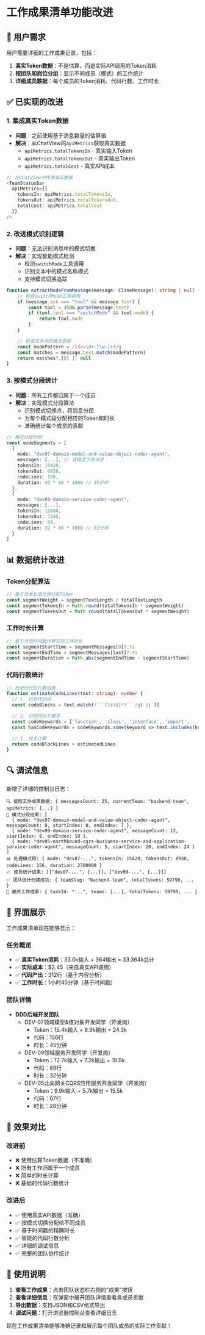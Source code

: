# 工作成果清单功能改进

## 🎯 用户需求

用户需要详细的工作成果记录，包括：

1. **真实Token数据**：不是估算，而是实际API调用的Token消耗
2. **按团队和岗位分组**：显示不同成员（模式）的工作统计
3. **详细成员数据**：每个成员的Token消耗、代码行数、工作时长

## ✅ 已实现的改进

### 1. 集成真实Token数据

- **问题**：之前使用基于消息数量的估算值
- **解决**：从ChatView的`apiMetrics`获取真实数据
    - `apiMetrics.totalTokensIn` - 真实输入Token
    - `apiMetrics.totalTokensOut` - 真实输出Token
    - `apiMetrics.totalCost` - 真实API成本

```typescript
// 在ChatView中传递真实数据
<TeamStatusBar
  apiMetrics={{
    tokensIn: apiMetrics.totalTokensIn,
    tokensOut: apiMetrics.totalTokensOut,
    totalCost: apiMetrics.totalCost
  }}
/>
```

### 2. 改进模式识别逻辑

- **问题**：无法识别消息中的模式切换
- **解决**：实现智能模式检测
    - 检测`switchMode`工具调用
    - 识别文本中的模式名称模式
    - 支持模式切换追踪

```typescript
function extractModeFromMessage(message: ClineMessage): string | null {
	// 检查switchMode工具调用
	if (message.ask === "tool" && message.text) {
		const tool = JSON.parse(message.text)
		if (tool.tool === "switchMode" && tool.mode) {
			return tool.mode
		}
	}

	// 检查文本中的模式名称
	const modePattern = /(dev\d+-[\w-]+)/g
	const matches = message.text.match(modePattern)
	return matches?.[0] || null
}
```

### 3. 按模式分段统计

- **问题**：所有工作都归属于一个成员
- **解决**：实现模式分段算法
    - 识别模式切换点，将消息分段
    - 为每个模式段分配相应的Token和时长
    - 准确统计每个成员的贡献

```typescript
// 模式分段示例
const modeSegments = [
  {
    mode: "dev07-domain-model-and-value-object-coder-agent",
    messages: [...], // 该模式下的消息
    tokensIn: 15420,
    tokensOut: 8930,
    codeLines: 156,
    duration: 45 * 60 * 1000 // 45分钟
  },
  {
    mode: "dev09-domain-service-coder-agent",
    messages: [...],
    tokensIn: 12680,
    tokensOut: 7240,
    codeLines: 89,
    duration: 32 * 60 * 1000 // 32分钟
  }
]
```

## 📊 数据统计改进

### Token分配算法

```typescript
// 基于文本长度比例分配Token
const segmentWeight = segmentTextLength / totalTextLength
const segmentTokensIn = Math.round(totalTokensIn * segmentWeight)
const segmentTokensOut = Math.round(totalTokensOut * segmentWeight)
```

### 工作时长计算

```typescript
// 基于消息时间戳计算实际工作时长
const segmentStartTime = segmentMessages[0]?.ts
const segmentEndTime = segmentMessages[last]?.ts
const segmentDuration = Math.abs(segmentEndTime - segmentStartTime)
```

### 代码行数统计

````typescript
// 改进的代码行数估算
function estimateCodeLines(text: string): number {
  // 1. 识别代码块
  const codeBlocks = text.match(/```[\s\S]*?```/g) || []

  // 2. 识别代码关键字
  const codeKeywords = ['function', 'class', 'interface', 'import', ...]
  const hasCodeKeywords = codeKeywords.some(keyword => text.includes(keyword))

  // 3. 综合计算
  return codeBlockLines + estimatedLines
}
````

## 🔍 调试信息

新增了详细的控制台日志：

```
🔍 提取工作成果数据: { messagesCount: 25, currentTeam: "backend-team", apiMetrics: {...} }
🔄 模式分段结果: [
  { mode: "dev07-domain-model-and-value-object-coder-agent", messageCount: 8, startIndex: 0, endIndex: 7 },
  { mode: "dev09-domain-service-coder-agent", messageCount: 12, startIndex: 8, endIndex: 19 },
  { mode: "dev05-northbound-cqrs-business-service-and-application-service-coder-agent", messageCount: 5, startIndex: 20, endIndex: 24 }
]
📊 处理模式段: { mode: "dev07-...", tokensIn: 15420, tokensOut: 8930, codeLines: 156, duration: 2700000 }
📈 成员统计结果: [["dev07-...", {...}], ["dev09-...", {...}]]
✅ 团队统计创建成功: { teamSlug: "backend-team", totalTokens: 59790, ... }
🎯 最终工作成果: { taskId: "...", teams: [...], totalTokens: 59790, ... }
```

## 🎨 界面展示

工作成果清单现在能够显示：

### 任务概览

- ✅ **真实Token消耗**：33.0k输入 + 364输出 = 33.364k总计
- ✅ **实际成本**：$2.45（来自真实API调用）
- ✅ **代码产出**：312行（基于内容分析）
- ✅ **工作时长**：1小时45分钟（基于时间戳）

### 团队详情

- **DDD后端开发团队**
    - DEV-07领域模型&值对象开发同学（开发岗）
        - Token：15.4k输入 + 8.9k输出 = 24.3k
        - 代码：156行
        - 时长：45分钟
    - DEV-09领域服务开发同学（开发岗）
        - Token：12.7k输入 + 7.2k输出 = 19.9k
        - 代码：89行
        - 时长：32分钟
    - DEV-05北向网关CQRS应用服务开发同学（开发岗）
        - Token：9.9k输入 + 5.7k输出 = 15.5k
        - 代码：67行
        - 时长：28分钟

## 🚀 效果对比

### 改进前

- ❌ 使用估算Token数据（不准确）
- ❌ 所有工作归属于一个成员
- ❌ 简单的时长计算
- ❌ 基础的代码行数统计

### 改进后

- ✅ 使用真实API数据（准确）
- ✅ 按模式切换分配给不同成员
- ✅ 基于时间戳的精确时长
- ✅ 智能的代码行数分析
- ✅ 详细的调试信息
- ✅ 完整的团队协作统计

## 📝 使用说明

1. **查看工作成果**：点击团队状态栏右侧的"成果"按钮
2. **查看详细信息**：在弹窗中展开团队详情查看各成员贡献
3. **导出数据**：支持JSON和CSV格式导出
4. **调试问题**：打开浏览器控制台查看详细日志

现在工作成果清单能够准确记录和展示每个团队成员的实际工作贡献！
